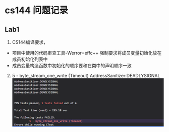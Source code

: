 # cs144 问题记录

## Lab1


1. CS144编译要求，
* 项目中使用的代码审查工具-Werror=effc++ 强制要求将成员变量初始化放在成员初始化列表中
* 成员变量构造函数中初始化的顺序要和在类中的声明顺序一致

2.  5 - byte_stream_one_write (Timeout) AddressSanitizer:DEADLYSIGNAL
![alt text](image/问题记录/PixPin_2024-08-09_18-59-31.png)